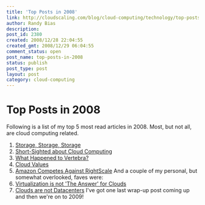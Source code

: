 ```yaml
---
title: 'Top Posts in 2008'
link: http://cloudscaling.com/blog/cloud-computing/technology/top-posts-in-2008/
author: Randy Bias
description: 
post_id: 2380
created: 2008/12/28 22:04:55
created_gmt: 2008/12/29 06:04:55
comment_status: open
post_name: top-posts-in-2008
status: publish
post_type: post
layout: post
category: cloud-computing
---
```


# Top Posts in 2008

Following is a list of my top 5 most read articles in 2008. Most, but not all, are cloud computing related.

  1. [Storage, Storage, Storage](/blog/technology/storage-storage-storage)
  2. [Short-Sighted about Cloud Computing](http://neotactics.com/blog/technology/short-sighted-about-cloud-computing)
  3. [What Happened to Vertebra?](http://neotactics.com/blog/technology/what-happened-to-vertebra/)
  4. [Cloud Values](http://neotactics.com/blog/technology/cloud-values/)
  5. [Amazon Competes Against RightScale](http://neotactics.com/blog/technology/amazon-competes-against-rightscale/)
And a couple of my personal, but somewhat overlooked, faves were:
  1. [Virtualization is not 'The Answer' for Clouds](http://www.neotactics.com/blog/technology/virtualization-is-not-the-answer-for-clouds/)
  2. [Clouds are not Datacenters](http://www.neotactics.com/blog/uncategorized/clouds-are-not-datacenters/)
I've got one last wrap-up post coming up and then we're on to 2009!